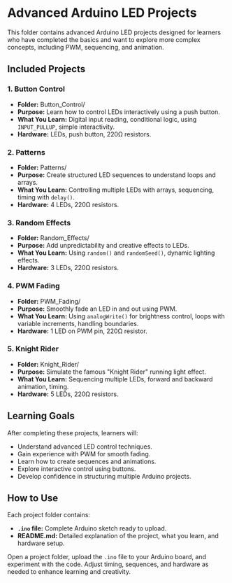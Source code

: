 # Advanced Arduino LED Projects

This folder contains advanced Arduino LED projects designed for learners who have completed the basics and want to explore more complex concepts, including PWM, sequencing, and animation.

## Included Projects

### 1. Button Control
- **Folder:** Button_Control/
- **Purpose:** Learn how to control LEDs interactively using a push button.
- **What You Learn:** Digital input reading, conditional logic, using `INPUT_PULLUP`, simple interactivity.
- **Hardware:** LEDs, push button, 220Ω resistors.

### 2. Patterns
- **Folder:** Patterns/
- **Purpose:** Create structured LED sequences to understand loops and arrays.
- **What You Learn:** Controlling multiple LEDs with arrays, sequencing, timing with `delay()`.
- **Hardware:** 4 LEDs, 220Ω resistors.

### 3. Random Effects
- **Folder:** Random_Effects/
- **Purpose:** Add unpredictability and creative effects to LEDs.
- **What You Learn:** Using `random()` and `randomSeed()`, dynamic lighting effects.
- **Hardware:** 3 LEDs, 220Ω resistors.

### 4. PWM Fading
- **Folder:** PWM_Fading/
- **Purpose:** Smoothly fade an LED in and out using PWM.
- **What You Learn:** Using `analogWrite()` for brightness control, loops with variable increments, handling boundaries.
- **Hardware:** 1 LED on PWM pin, 220Ω resistor.

### 5. Knight Rider
- **Folder:** Knight_Rider/
- **Purpose:** Simulate the famous "Knight Rider" running light effect.
- **What You Learn:** Sequencing multiple LEDs, forward and backward animation, timing.
- **Hardware:** 5 LEDs, 220Ω resistors.

## Learning Goals
After completing these projects, learners will:
- Understand advanced LED control techniques.
- Gain experience with PWM for smooth fading.
- Learn how to create sequences and animations.
- Explore interactive control using buttons.
- Develop confidence in structuring multiple Arduino projects.

## How to Use
Each project folder contains:
- **`.ino` file:** Complete Arduino sketch ready to upload.
- **README.md:** Detailed explanation of the project, what you learn, and hardware setup.

Open a project folder, upload the `.ino` file to your Arduino board, and experiment with the code. Adjust timing, sequences, and hardware as needed to enhance learning and creativity.
